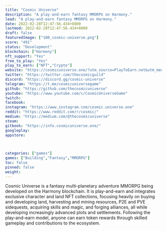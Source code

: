 ```yaml
---
title: "Cosmic Universe"
description: "A play-and-earn fantasy MMORPG on Harmony."
lead: "A play-and-earn fantasy MMORPG on Harmony."
date: 2022-02-28T12:47:56.434+0800
lastmod: 2022-02-28T12:47:56.434+0800
draft: false
featuredImage: ["100_cosmic-universe.png"]
score: "491"
status: "Development"
blockchain: ["Harmony"]
nft_support: "Yes"
free_to_play: "Yes"
play_to_earn: ["NFT","Crypto"]
website: "https://cosmicuniverse.one/?utm_source=PlayToEarn.net&utm_medium=organic&utm_campaign=gamepage"
twitter: "https://twitter.com/thecosmicguild"
discord: "https://discord.gg/cosmic-universe"
telegram: "https://t.me/cosmicuniversegame"
github: "https://github.com/thecosmicuniverse"
youtube: "https://www.youtube.com/c/CosmicUniverseGame"
twitch: 
facebook: 
instagram: "https://www.instagram.com/cosmic.universe.one"
reddit: "https://www.reddit.com/r/cosmic/"
medium: "https://medium.com/@thecosmicuniverse"
steam: 
gitbook: "https://info.cosmicuniverse.one/"
googleplay: 
appstore: 

  
    
categories: ["games"]
games: ["Building","Fantasy","MMORPG"]
toc: false
pinned: false
weight: 
---
```

Cosmic Universe is a fantasy multi-planetary adventure MMORPG being developed on the Harmony blockchain. It is play-and-earn and integrates exclusive character and land NFT collections, focusing heavily on buying and developing land, harvesting and mining resources, P2E and PVE sidequests, acquiring skills and magic, and forging alliances, all while developing increasingly advanced plots and settlements. Following the play-and-earn model, anyone can earn token rewards through skilled gameplay and contributions to the ecosystem.